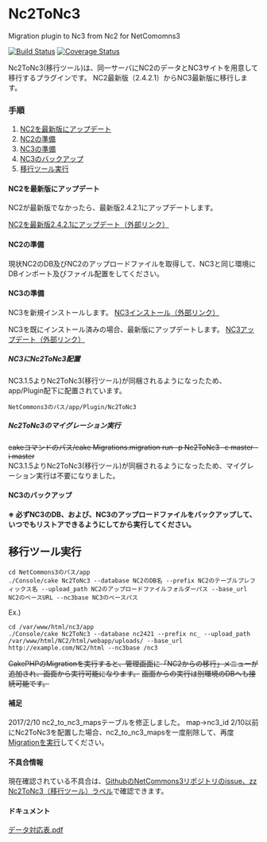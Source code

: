 Nc2ToNc3
==============

Migration plugin to Nc3 from Nc2 for NetComomns3

[![Build Status](https://travis-ci.org/NetCommons3/Nc2ToNc3.svg?branch=master)](https://travis-ci.org/NetCommons3/Nc2ToNc3)
[![Coverage Status](https://img.shields.io/coveralls/NetCommons3/Nc2ToNc3.svg)](https://coveralls.io/github/NetCommons3/Nc2ToNc3)

Nc2ToNc3(移行ツール)は、同一サーバにNC2のデータとNC3サイトを用意して移行するプラグインです。
NC2最新版（2.4.2.1）からNC3最新版に移行します。

### 手順

1. [NC2を最新版にアップデート](#NC2を最新版にアップデート)
1. [NC2の準備](#nc2の準備)
1. [NC3の準備](#NC3の準備)
1. [NC3のバックアップ](#nc3のバックアップ)
1. [移行ツール実行](#移行ツール実行)

#### NC2を最新版にアップデート

NC2が最新版でなかったら、最新版2.4.2.1にアップデートします。

[NC2を最新版2.4.2.1にアップデート（外部リンク）](https://nc2.netcommons.org/ダウンロード/コアパッケージ/)

#### NC2の準備

現状NC2のDB及びNC2のアップロードファイルを取得して、NC3と同じ環境にDBインポート及びファイル配置をしてください。

#### NC3の準備

NC3を新規インストールします。
[NC3インストール（外部リンク）](https://www.netcommons.org/NetCommons3/download)

NC3を既にインストール済みの場合、最新版にアップデートします。
[NC3アップデート（外部リンク）](https://nc2.netcommons.org/ヘルプデスク/NetCommons3/バージョンアップ方法/)

##### NC3にNc2ToNc3配置

NC3.1.5よりNc2ToNc3(移行ツール)が同梱されるようになったため、  
app/Plugin配下に配置されています。

```
NetCommons3のパス/app/Plugin/Nc2ToNc3
```

##### Nc2ToNc3のマイグレーション実行

~~cakeコマンドのパス/cake Migrations.migration run -p Nc2ToNc3  -c master -i master~~  
NC3.1.5よりNc2ToNc3(移行ツール)が同梱されるようになったため、マイグレーション実行は不要になりました。

#### NC3のバックアップ

**※ 必ずNC3のDB、および、NC3のアップロードファイルをバックアップして、いつでもリストアできるようにしてから実行してください。**

## 移行ツール実行

```
cd NetCommons3のパス/app
./Console/cake Nc2ToNc3 --database NC2のDB名 --prefix NC2のテーブルプレフィックス名 --upload_path NC2のアップロードファイルフォルダーパス --base_url NC2のベースURL --nc3base NC3のベースパス
```
Ex.)
```
cd /var/www/html/nc3/app
./Console/cake Nc2ToNc3 --database nc2421 --prefix nc_ --upload_path /var/www/html/NC2/html/webapp/uploads/ --base_url http://example.com/NC2/html --nc3base /nc3
```

~~CakePHPのMigrationを実行すると、管理画面に「NC2からの移行」メニューが追加され、画面から実行可能になります。~~
~~画面からの実行は別環境のDBへも接続可能です。~~

#### 補足

2017/2/10 nc2_to_nc3_mapsテーブルを修正しました。
map→nc3_id
2/10以前にNc2ToNc3を配置した場合、nc2_to_nc3_mapsを一度削除して、再度[Migrationを実行](#マイグレーション実行)してください。

#### 不具合情報

現在確認されている不具合は、[GithubのNetCommons3リポジトリのissue、zz Nc2ToNc3（移行ツール）ラベル](https://github.com/NetCommons3/NetCommons3/issues?q=is%3Aissue+is%3Aopen+label%3A%22zz+Nc2ToNc3%EF%BC%88%E7%A7%BB%E8%A1%8C%E3%83%84%E3%83%BC%E3%83%AB%EF%BC%89%22)で確認できます。

#### ドキュメント

[データ対応表.pdf](https://github.com/NetCommons3/NetCommons3Docs/blob/gh-pages/NC2toNC3/%E3%83%87%E3%83%BC%E3%82%BF%E5%AF%BE%E5%BF%9C%E8%A1%A8.pdf)
